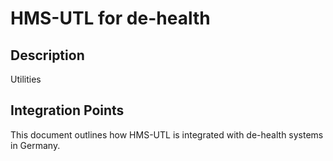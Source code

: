 # HMS-UTL for de-health

## Description

Utilities

## Integration Points

This document outlines how HMS-UTL is integrated with de-health systems in Germany.
